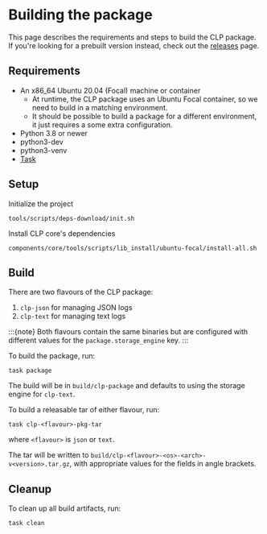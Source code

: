 # Building the package

This page describes the requirements and steps to build the CLP package. If you're looking for a
prebuilt version instead, check out the [releases](https://github.com/y-scope/clp/releases) page.

## Requirements

* An x86_64 Ubuntu 20.04 (Focal) machine or container
  * At runtime, the CLP package uses an Ubuntu Focal container, so we need to build in a matching
    environment.
  * It should be possible to build a package for a different environment, it just requires a some
    extra configuration.
* Python 3.8 or newer
* python3-dev
* python3-venv
* [Task](https://taskfile.dev/)

## Setup

Initialize the project

```shell
tools/scripts/deps-download/init.sh
```

Install CLP core's dependencies

```shell
components/core/tools/scripts/lib_install/ubuntu-focal/install-all.sh
```

## Build

There are two flavours of the CLP package:

1. `clp-json` for managing JSON logs
2. `clp-text` for managing text logs

:::{note}
Both flavours contain the same binaries but are configured with different values for the
`package.storage_engine` key.
:::

To build the package, run:

```shell
task package
```

The build will be in `build/clp-package` and defaults to using the storage engine for `clp-text`.

To build a releasable tar of either flavour, run:

```shell
task clp-<flavour>-pkg-tar
```

where `<flavour>` is `json` or `text`.

The tar will be written to `build/clp-<flavour>-<os>-<arch>-v<version>.tar.gz`, with appropriate
values for the fields in angle brackets.

## Cleanup

To clean up all build artifacts, run:

```shell
task clean
```
